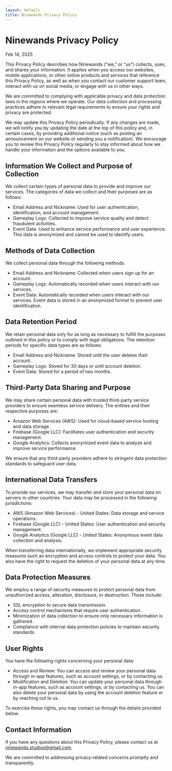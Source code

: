 ```yaml
---
layout: default
title: Ninewands Privacy Policy
---
```


# Ninewands Privacy Policy

Feb 14, 2025

This Privacy Policy describes how Ninewands (“we,” or “us”) collects, uses, and shares your information. It applies when you access our websites, mobile applications, or other online products and services that reference this Privacy Policy, as well as when you contact our customer support team, interact with us on social media, or engage with us in other ways.

We are committed to complying with applicable privacy and data protection laws in the regions where we operate. Our data collection and processing practices adhere to relevant legal requirements to ensure your rights and privacy are protected.

We may update this Privacy Policy periodically. If any changes are made, we will notify you by updating the date at the top of this policy and, in certain cases, by providing additional notice (such as posting an announcement on our website or sending you a notification). We encourage you to review this Privacy Policy regularly to stay informed about how we handle your information and the options available to you.

## Information We Collect and Purpose of Collection

We collect certain types of personal data to provide and improve our services. The categories of data we collect and their purposes are as follows:

* Email Address and Nickname: Used for user authentication, identification, and account management.
* Gameplay Logs: Collected to improve service quality and detect fraudulent activities.
* Event Data: Used to enhance service performance and user experience. This data is anonymized and cannot be used to identify users.

## Methods of Data Collection

We collect personal data through the following methods:

* Email Address and Nickname: Collected when users sign up for an account.
* Gameplay Logs: Automatically recorded when users interact with our services.
* Event Data: Automatically recorded when users interact with our services. Event data is stored in an anonymized format to prevent user identification.

## Data Retention Period

We retain personal data only for as long as necessary to fulfill the purposes outlined in this policy or to comply with legal obligations. The retention periods for specific data types are as follows:

* Email Address and Nickname: Stored until the user deletes their account.
* Gameplay Logs: Stored for 30 days or until account deletion.
* Event Data: Stored for a period of two months.

## Third-Party Data Sharing and Purpose

We may share certain personal data with trusted third-party service providers to ensure seamless service delivery. The entities and their respective purposes are:

* Amazon Web Services (AWS): Used for cloud-based service hosting and data storage.
* Firebase (Google LLC): Facilitates user authentication and security management.
* Google Analytics: Collects anonymized event data to analyze and improve service performance.

We ensure that any third-party providers adhere to stringent data protection standards to safeguard user data.

## International Data Transfers

To provide our services, we may transfer and store your personal data on servers in other countries. Your data may be processed in the following jurisdictions:

* AWS (Amazon Web Services) - United States: Data storage and service operations.
* Firebase (Google LLC) - United States: User authentication and security management.
* Google Analytics (Google LLC) - United States: Anonymous event data collection and analysis.

When transferring data internationally, we implement appropriate security measures such as encryption and access controls to protect your data. You also have the right to request the deletion of your personal data at any time.

## Data Protection Measures

We employ a range of security measures to protect personal data from unauthorized access, alteration, disclosure, or destruction. These include:

* SSL encryption to secure data transmission.
* Access control mechanisms that require user authentication.
* Minimization of data collection to ensure only necessary information is gathered.
* Compliance with internal data protection policies to maintain security standards.

## User Rights

You have the following rights concerning your personal data:

* Access and Review: You can access and review your personal data through in-app features, such as account settings, or by contacting us.
* Modification and Deletion: You can update your personal data through in-app features, such as account settings, or by contacting us. You can also delete your personal data by using the account deletion feature or by reaching out to us.

To exercise these rights, you may contact us through the details provided below.

## Contact Information

If you have any questions about this Privacy Policy, please contact us at ninewands.studios@gmail.com.

We are committed to addressing privacy-related concerns promptly and transparently.
